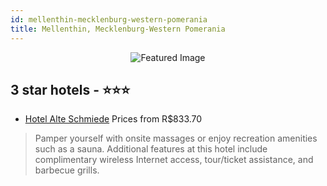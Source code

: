 ```yaml
---
id: mellenthin-mecklenburg-western-pomerania
title: Mellenthin, Mecklenburg-Western Pomerania
---
```


<center><img src="https://i.travelapi.com/hotels/6000000/5220000/5211800/5211786/09d4aab4_b.jpg" alt="Featured Image" /></center>


##  3 star hotels - ⭐️⭐️⭐️

-    [Hotel Alte Schmiede](https://us.hurb.com/hotels/mellenthin/hotel-alte-schmiede-JNP-JP841717?cmp=18055) Prices from R$833.70
   > Pamper yourself with onsite massages or enjoy recreation amenities such as a sauna. Additional features at this hotel include complimentary wireless Internet access, tour/ticket assistance, and barbecue grills.
